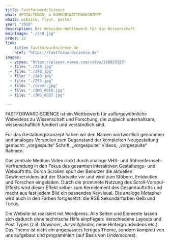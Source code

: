```yaml
---
title: Fastforward:Science
what: GESTALTUNGS- & KOMMUNIKATIONSKONZEPT
what2: website, flyer, poster
year: "2018"
description: Der Webvideo-Wettbewerb für die Wissenschaft
mainImage: "./240.jpg"
order: 12
link: 
    title: fastforwardscience.de
    href: "https://fastforwardscience.de"
images:
  - vimeo: "https://player.vimeo.com/video/268025285"
  - file: "./238.jpg"
  - file: "./248.jpg"
  - file: "./249.jpg"
  - file: "./253.jpg"
  - file: "./cover.jpg"
  - file: "./IMG_8016.jpg"
  - file: "./IMG_8037.jpg"

---
```


FASTFORWARD:SCIENCE ist ein Wettbewerb für außergewöhnliche Webvideos zu Wissenschaft und Forschung, die zugleich unterhaltsam, wissenschaftlich fundiert und verständlich sind.

Für das Gestaltungskonzept haben wir den Namen wortwörtlich genommen und analoges Vorspulen zum Gegenstand der kompletten Neugestaltung gemacht: „vorgespulte“ Schrift, „vorgespulte“ Videos, „vorgespulte“ Rahmen. 

Das zentrale Medium Video rückt durch analoge VHS- und Röhrenfernseh-Verfremdung in den Fokus des gesamten interaktiven Gestaltungs- und Webauftritts. Durch Scrollen spult der Benutzer die aktuellen Gewinnervideos auf der Startseite vor und wird zum Stöbern, Entdecken und Forschen eingeladen. Durch die prominete Nutzung des Scroll-Vorspul-Effekts wird dieser Effekt selber zum Kernelement des Gesamtauftritts und macht aus fast jedem Bild ein passendes Keyvisual.
Die analoge Metapher wird auch in den Farben fortgesetzt: die RGB Sekundärfarben Gelb und Türkis.

Die Website ist realisiert mit Wordpress. Alle Seiten und Elemente lassen sich dadurch ohne technische Hilfe einpflegen: Verschiedene Layouts und Post Types (z.B. *Gewinner*, *Jurymitglieder*, neue Hintergrundvideos etc.). Das Theme ist nicht ein angepasstes fertiges Theme, sondern komplett von uns aufgebaut und programmiert (auf Basis von *Underscores*).